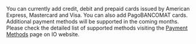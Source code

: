 You can currently add credit, debit and prepaid cards issued by American Express, Mastercard and Visa. You can also add PagoBANCOMAT cards. Additional payment methods will be supported in the coming months. Please check the detailed list of supported methods visiting the [Payment Methods](https://io.italia.it/metodi-pagamento) page on IO website.
